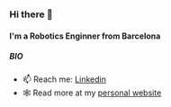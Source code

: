 ### Hi there 👋

#### I'm a Robotics Enginner from Barcelona

##### BIO

- 📫 Reach me: [Linkedin](https://www.linkedin.com/in/victor-massagué-respall-957597100/)
- 🕸️ Read more at my [personal website](https://vicmassy.github.io/personal_website/)
  
